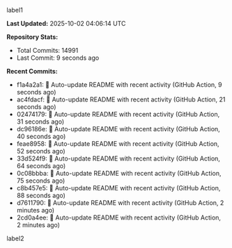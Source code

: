
label1 
<!-- ACTIVITY_START -->
**Last Updated:** 2025-10-02 04:06:14 UTC

**Repository Stats:**
- Total Commits: 14991
- Last Commit: 9 seconds ago

**Recent Commits:**
- f1a4a2a1: 🤖 Auto-update README with recent activity (GitHub Action, 9 seconds ago)
- ac4fdacf: 🤖 Auto-update README with recent activity (GitHub Action, 21 seconds ago)
- 02474179: 🤖 Auto-update README with recent activity (GitHub Action, 31 seconds ago)
- dc96186e: 🤖 Auto-update README with recent activity (GitHub Action, 40 seconds ago)
- feae8958: 🤖 Auto-update README with recent activity (GitHub Action, 52 seconds ago)
- 33d524f9: 🤖 Auto-update README with recent activity (GitHub Action, 64 seconds ago)
- 0c08bbba: 🤖 Auto-update README with recent activity (GitHub Action, 75 seconds ago)
- c8b457e5: 🤖 Auto-update README with recent activity (GitHub Action, 88 seconds ago)
- d7611790: 🤖 Auto-update README with recent activity (GitHub Action, 2 minutes ago)
- 2cd0a4ee: 🤖 Auto-update README with recent activity (GitHub Action, 2 minutes ago)
<!-- ACTIVITY_END -->

label2
